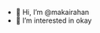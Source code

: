 - 👋 Hi, I’m @makairahan
- 👀 I’m interested in okay

<!---
makairahan/makairahan is a ✨ special ✨ repository because its `README.md` (this file) appears on your GitHub profile.
You can click the Preview link to take a look at your changes.
--->
